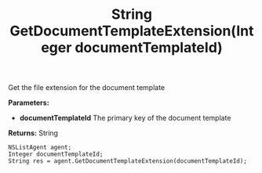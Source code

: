 ﻿---
uid: crmscript_ref_NSListAgent_GetDocumentTemplateExtension
title: String GetDocumentTemplateExtension(Integer documentTemplateId)
intellisense: NSListAgent.GetDocumentTemplateExtension
keywords: NSListAgent, GetDocumentTemplateExtension
so.topic: reference
---

Get the file extension for the document template

**Parameters:**
 - **documentTemplateId** The primary key of the document template

**Returns:** String

```crmscript
NSListAgent agent;
Integer documentTemplateId;
String res = agent.GetDocumentTemplateExtension(documentTemplateId);
```

